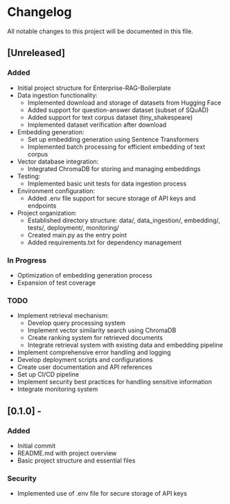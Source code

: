 # Changelog

All notable changes to this project will be documented in this file.

## [Unreleased]

### Added
- Initial project structure for Enterprise-RAG-Boilerplate
- Data ingestion functionality:
  - Implemented download and storage of datasets from Hugging Face
  - Added support for question-answer dataset (subset of SQuAD)
  - Added support for text corpus dataset (tiny_shakespeare)
  - Implemented dataset verification after download
- Embedding generation:
  - Set up embedding generation using Sentence Transformers
  - Implemented batch processing for efficient embedding of text corpus
- Vector database integration:
  - Integrated ChromaDB for storing and managing embeddings
- Testing:
  - Implemented basic unit tests for data ingestion process
- Environment configuration:
  - Added .env file support for secure storage of API keys and endpoints
- Project organization:
  - Established directory structure: data/, data_ingestion/, embedding/, tests/, deployment/, monitoring/
  - Created main.py as the entry point
  - Added requirements.txt for dependency management

### In Progress
- Optimization of embedding generation process
- Expansion of test coverage

### TODO
- Implement retrieval mechanism:
  - Develop query processing system
  - Implement vector similarity search using ChromaDB
  - Create ranking system for retrieved documents
  - Integrate retrieval system with existing data and embedding pipeline
- Implement comprehensive error handling and logging
- Develop deployment scripts and configurations
- Create user documentation and API references
- Set up CI/CD pipeline
- Implement security best practices for handling sensitive information
- Integrate monitoring system

## [0.1.0] -

### Added
- Initial commit
- README.md with project overview
- Basic project structure and essential files

### Security
- Implemented use of .env file for secure storage of API keys